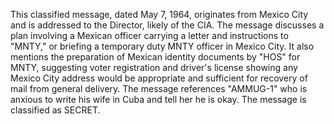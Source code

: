 This classified message, dated May 7, 1964, originates from Mexico City and is addressed to the Director, likely of the CIA. The message discusses a plan involving a Mexican officer carrying a letter and instructions to "MNTY," or briefing a temporary duty MNTY officer in Mexico City. It also mentions the preparation of Mexican identity documents by "HOS" for MNTY, suggesting voter registration and driver's license showing any Mexico City address would be appropriate and sufficient for recovery of mail from general delivery. The message references "AMMUG-1" who is anxious to write his wife in Cuba and tell her he is okay. The message is classified as SECRET.
